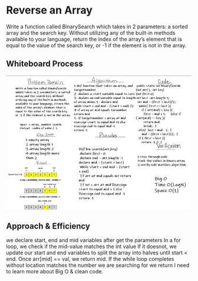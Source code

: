 # Reverse an Array
Write a function called BinarySearch which takes in 2 parameters: a sorted array and the search key. Without utilizing any of the built-in methods available to your language, return the index of the array’s element that is equal to the value of the search key, or -1 if the element is not in the array.

## Whiteboard Process
![BinarySearch](code_3.jpg)



## Approach & Efficiency
we declare start, end and mid variables after get the parameters
 In a for loop, we check if the mid-value matches the int value
 If it doesnot, we update our start and end variables to split the array into halves until start < end. Once arr[mid] == val, we return mid.
 If the while loop completes without location matches the number we are searching for  we return 
I need to learn more about Big O & clean code.